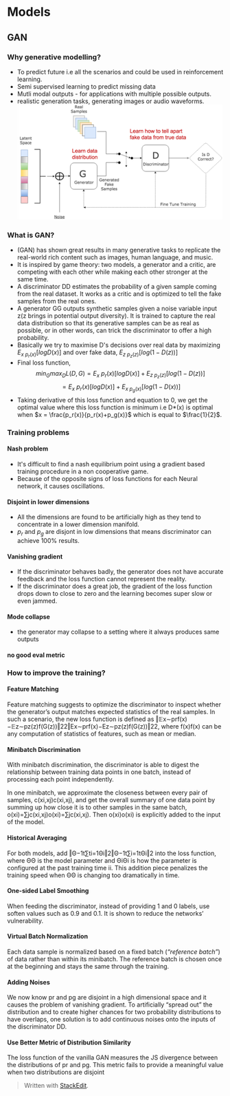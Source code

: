 # Models 

## GAN

### Why generative modelling?
- To predict future i.e all the scenarios and could be used in reinforcement learning.
- Semi supervised learning to predict missing data
- Mutli modal outputs - for applications with multiple possible outputs.
- realistic generation tasks, generating images or audio waveforms.
![gan-architechture](gan.png)

### What is GAN?
- (GAN) has shown great results in many generative tasks to replicate the real-world rich content such as images, human language, and music.
- It is inspired by game theory: two models, a generator and a critic, are competing with each other while making each other stronger at the same time.
- A discriminator  DD  estimates the probability of a given sample coming from the real dataset. It works as a critic and is optimized to tell the fake samples from the real ones. 
- A generator  GG  outputs synthetic samples given a noise variable input  z(z  brings in potential output diversity). It is trained to capture the real data distribution so that its generative samples can be as real as possible, or in other words, can trick the discriminator to offer a high probability.
- Basically we try to maximise D's decisions over real data by maximizing $E_{x~p_r(x)}[logD(x)]$ and over fake data, $E_{z~p_z(z)}[log(1-D(z))]$
- Final loss function, $$ min_G max_D L(D,G) = E_x~p_r(x)[logD(x)] + E_{z~p_z(z)}[log(1-D(z))]$$
$$ = E_x~p_r(x)[logD(x)] + E_{x~p_g(x)}[log(1-D(x))]$$
- Taking derivative of this loss function and equation to 0, we get the optimal value where this loss function is minimum i.e D*(x) is optimal when $x = \frac{p_r(x)}{p_r(x)+p_g(x)}$ which is equal to $\frac{1}{2}$.

### Training problems

#### Nash problem
-	It's difficult to find a nash equilibrium point using a gradient based training procedure in a non cooperative game.
-	Because of the opposite signs of loss functions for each Neural network, it causes oscillations.

#### Disjoint in lower dimensions
- All the dimensions are found to be artificially high as they tend to concentrate in a lower dimension manifold. 
- $p_r$ and $p_g$ are disjont in low dimensions that means discriminator can achieve 100% results.
#### Vanishing gradient
- If the discriminator behaves badly, the generator does not have accurate feedback and the loss function cannot represent the reality.
- If the discriminator does a great job, the gradient of the loss function drops down to close to zero and the learning becomes super slow or even jammed.
#### Mode collapse
- the generator may collapse to a setting where it always produces same outputs
#### no good eval metric

### How to improve the training? 
#### Feature Matching

Feature matching suggests to optimize the discriminator to inspect whether the generator’s output matches expected statistics of the real samples. In such a scenario, the new loss function is defined as  ‖𝔼x∼prf(x)−𝔼z∼pz(z)f(G(z))‖22‖Ex∼prf(x)−Ez∼pz(z)f(G(z))‖22, where  f(x)f(x)  can be any computation of statistics of features, such as mean or median.

#### Minibatch Discrimination

With minibatch discrimination, the discriminator is able to digest the relationship between training data points in one batch, instead of processing each point independently.

In one minibatch, we approximate the closeness between every pair of samples,  c(xi,xj)c(xi,xj), and get the overall summary of one data point by summing up how close it is to other samples in the same batch,  o(xi)=∑jc(xi,xj)o(xi)=∑jc(xi,xj). Then  o(xi)o(xi)  is explicitly added to the input of the model.

#### Historical Averaging

For both models, add  ‖Θ−1t∑ti=1Θi‖2‖Θ−1t∑i=1tΘi‖2  into the loss function, where  ΘΘ  is the model parameter and  ΘiΘi  is how the parameter is configured at the past training time  ii. This addition piece penalizes the training speed when  ΘΘ  is changing too dramatically in time.

#### One-sided Label Smoothing

When feeding the discriminator, instead of providing 1 and 0 labels, use soften values such as 0.9 and 0.1. It is shown to reduce the networks’ vulnerability.

#### Virtual Batch Normalization

Each data sample is normalized based on a fixed batch (_“reference batch”_) of data rather than within its minibatch. The reference batch is chosen once at the beginning and stays the same through the training.

#### Adding Noises

We now know  pr  and  pg  are disjoint in a high dimensional space and it causes the problem of vanishing gradient. To artificially “spread out” the distribution and to create higher chances for two probability distributions to have overlaps, one solution is to add continuous noises onto the inputs of the discriminator  DD.

#### Use Better Metric of Distribution Similarity

The loss function of the vanilla GAN measures the JS divergence between the distributions of  pr  and  pg. This metric fails to provide a meaningful value when two distributions are disjoint

> Written with [StackEdit](https://stackedit.io/).
<!--stackedit_data:
eyJoaXN0b3J5IjpbLTEzOTAyNDAzMTIsMTIwNTU1NjUwMSwyNz
YzMjQ2OTgsMjI1MDk2ODQsLTE4NjE5MzMzOTgsODkzMzg1OTA3
LC0xMTgzNTM4Nzg1LC0yMDM2MzQyNTExLDE5NDAxOTkwNjIsMT
AxMjA2NTI3MiwtMTM2MjYwNTkxOSwyMTIyMjA5MzIyLC0xNDk2
OTg0NzM1LDIxMzY3Mzg1NV19
-->